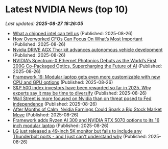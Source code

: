 # Latest NVIDIA News (top 10)
_Last updated: **2025-08-27 18:26:05**_

- [What a chipped intel can tell us](https://economictimes.indiatimes.com/opinion/et-commentary/what-a-chipped-intel-can-tell-us/articleshow/123532374.cms) (Published: 2025-08-26)
- [How Overworked CFOs Can Focus On What’s Most Important](https://www.forbes.com/sites/cfo/2025/08/26/how-overworked-cfos-can-focus-on-whats-most-important/) (Published: 2025-08-26)
- [Nvidia DRIVE AGX Thor kit advances autonomous vehicle development](https://www.just-auto.com/news/nvidia-drive-agx-thor-kit-advances-autonomous-vehicle-development/) (Published: 2025-08-26)
- [NVIDIA’s Spectrum-X Ethernet Photonics Debuts as the World’s First 200G Co-Packaged Optics, Supercharging the Future of AI](https://wccftech.com/nvidia-spectrum-x-ethernet-photonics-debuts-as-the-world-first-200g-co-packaged-optics/) (Published: 2025-08-26)
- [Framework 16: Modular laptop gets even more customizable with new CPU and GPU options](https://www.notebookcheck.net/Framework-16-Modular-laptop-gets-even-more-customizable-with-new-CPU-and-GPU-options.1097343.0.html) (Published: 2025-08-26)
- [S&P 500 index investors have been rewarded so far in 2025. Why experts say it may be time to diversify](https://www.cnbc.com/2025/08/26/sp-500-index-diversify.html) (Published: 2025-08-26)
- [Wall Street is more focused on Nvidia than on threat posed to Fed independence](https://biztoc.com/x/4a41710c14e0847d) (Published: 2025-08-26)
- [After Months of Calm, Nvidia Earnings Could Spark a Big Stock Market Move](https://www.investopedia.com/after-months-of-calm-nvidia-earnings-could-spark-a-big-stock-market-move-11797843) (Published: 2025-08-26)
- [Framework adds Ryzen AI 300 and NVIDIA RTX 5070 options to its 16 inch modular laptop](https://liliputing.com/framework-adds-ryzen-ai-300-and-nvidia-rtx-5070-options-to-its-16-inch-modular-laptop/) (Published: 2025-08-26)
- [LG just released a 49-inch 5K monitor but fails to include any Thunderbolt ports - and I just can't understand why](https://www.techradar.com/pro/lg-just-released-a-49-inch-5k-monitor-but-fails-to-include-any-thunderbolt-ports-and-i-just-cant-understand-why) (Published: 2025-08-26)
